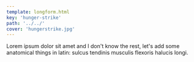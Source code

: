 ```yaml
---
template: longform.html
key: 'hunger-strike'
path: '../../'
cover: 'hungerstrike.jpg'
---
```


Lorem ipsum dolor sit amet and I don't know the rest, let's add some anatomical things in latin: sulcus tendinis musculis flexoris halucis longi.